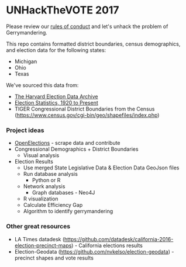 # UNHackTheVOTE 2017

Please review our [rules of conduct](https://github.com/thursdaynetwork/Hackathon_Gerrymandering/blob/master/CodeOfConduct.md) and let's unhack the problem of Gerrymandering.

This repo contains formatted district boundaries, census demographics, and election data for the following states:

- Michigan
- Ohio
- Texas

We've sourced this data from:

- [The Harvard Election Data Archive](https://dataverse.harvard.edu/dataverse/eda?q=&types=dataverses%3Adatasets&sort=dateSort&order=desc&page=1)
- [Election Statistics, 1920 to Present](http://history.house.gov/Institution/Election-Statistics/Election-Statistics/)
- TIGER Congressional District Boundaries from the Census (https://www.census.gov/cgi-bin/geo/shapefiles/index.php)



### Project ideas

- [OpenElections](http://docs.openelections.net/) - scrape data and contribute
- Congressional Demographics + District Boundaries
  - Visual analysis
- Election Results
  - Use merged State Legislative Data &  Election Data GeoJson files
  - Run database analysis 
    - Python or R
  - Network analysis
    - Graph databases - Neo4J
  - R visualization
  - Calculate Efficiency Gap
  - Algorithm to identify gerrymandering

### Other great resources

- LA Times datadesk (https://github.com/datadesk/california-2016-election-precinct-maps)  - California elections results
- Election-Geodata (https://github.com/nvkelso/election-geodata) - precinct shapes and vote results



